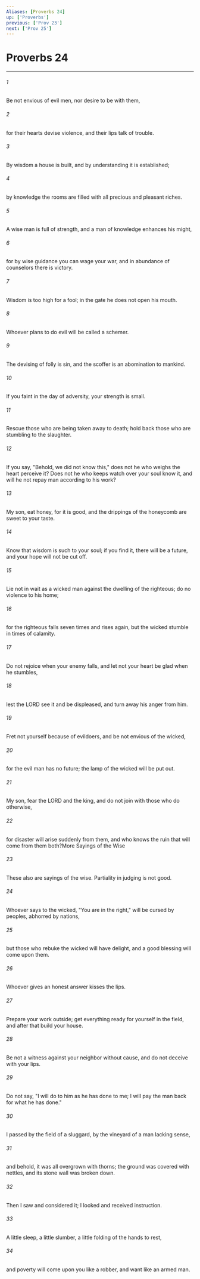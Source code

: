 ```yaml
---
Aliases: [Proverbs 24]
up: ['Proverbs']
previous: ['Prov 23']
next: ['Prov 25']
---
```

# Proverbs 24
***



###### 1 
Be not envious of evil men, nor desire to be with them, 

###### 2 
for their hearts devise violence, and their lips talk of trouble. 

###### 3 
By wisdom a house is built, and by understanding it is established; 

###### 4 
by knowledge the rooms are filled with all precious and pleasant riches. 

###### 5 
A wise man is full of strength, and a man of knowledge enhances his might, 

###### 6 
for by wise guidance you can wage your war, and in abundance of counselors there is victory. 

###### 7 
Wisdom is too high for a fool; in the gate he does not open his mouth. 

###### 8 
Whoever plans to do evil will be called a schemer. 

###### 9 
The devising of folly is sin, and the scoffer is an abomination to mankind. 

###### 10 
If you faint in the day of adversity, your strength is small. 

###### 11 
Rescue those who are being taken away to death; hold back those who are stumbling to the slaughter. 

###### 12 
If you say, "Behold, we did not know this," does not he who weighs the heart perceive it? Does not he who keeps watch over your soul know it, and will he not repay man according to his work? 

###### 13 
My son, eat honey, for it is good, and the drippings of the honeycomb are sweet to your taste. 

###### 14 
Know that wisdom is such to your soul; if you find it, there will be a future, and your hope will not be cut off. 

###### 15 
Lie not in wait as a wicked man against the dwelling of the righteous; do no violence to his home; 

###### 16 
for the righteous falls seven times and rises again, but the wicked stumble in times of calamity. 

###### 17 
Do not rejoice when your enemy falls, and let not your heart be glad when he stumbles, 

###### 18 
lest the LORD see it and be displeased, and turn away his anger from him. 

###### 19 
Fret not yourself because of evildoers, and be not envious of the wicked, 

###### 20 
for the evil man has no future; the lamp of the wicked will be put out. 

###### 21 
My son, fear the LORD and the king, and do not join with those who do otherwise, 

###### 22 
for disaster will arise suddenly from them, and who knows the ruin that will come from them both?More Sayings of the Wise 

###### 23 
These also are sayings of the wise. Partiality in judging is not good. 

###### 24 
Whoever says to the wicked, "You are in the right," will be cursed by peoples, abhorred by nations, 

###### 25 
but those who rebuke the wicked will have delight, and a good blessing will come upon them. 

###### 26 
Whoever gives an honest answer kisses the lips. 

###### 27 
Prepare your work outside; get everything ready for yourself in the field, and after that build your house. 

###### 28 
Be not a witness against your neighbor without cause, and do not deceive with your lips. 

###### 29 
Do not say, "I will do to him as he has done to me; I will pay the man back for what he has done." 

###### 30 
I passed by the field of a sluggard, by the vineyard of a man lacking sense, 

###### 31 
and behold, it was all overgrown with thorns; the ground was covered with nettles, and its stone wall was broken down. 

###### 32 
Then I saw and considered it; I looked and received instruction. 

###### 33 
A little sleep, a little slumber, a little folding of the hands to rest, 

###### 34 
and poverty will come upon you like a robber, and want like an armed man.
